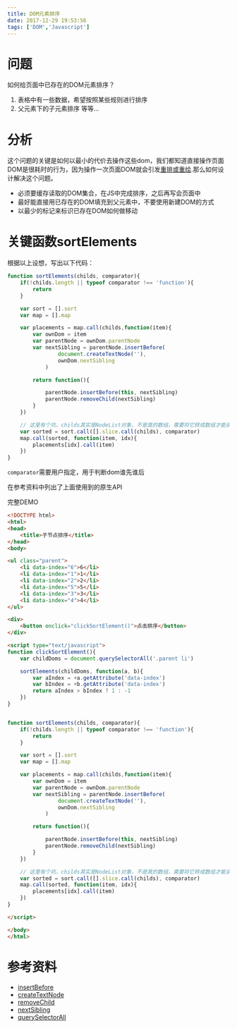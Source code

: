 ```yaml
---
title: DOM元素排序
date: 2017-12-29 19:53:56
tags: ['DOM','Javascript']
---
```


# 问题
如何给页面中已存在的DOM元素排序？
1. 表格中有一些数据，希望按照某些规则进行排序
2. 父元素下的子元素排序
等等...

# 分析
这个问题的关键是如何以最小的代价去操作这些dom，我们都知道直接操作页面DOM是很耗时的行为，因为操作一次页面DOM就会引发[重排或重绘](/2017/12/19/重排与重绘/).那么如何设计解决这个问题。

* 必须要缓存读取的DOM集合，在JS中完成排序，之后再写会页面中
* 最好能直接用已存在的DOM填充到父元素中，不要使用新建DOM的方式
* 以最少的标记来标识已存在DOM如何做移动

# 关键函数sortElements
根据以上设想，写出以下代码：
```js
function sortElements(childs, comparator){
	if(!childs.length || typeof comparator !== 'function'){
		return
	}

	var sort = [].sort
	var map = [].map

	var placements = map.call(childs,function(item){
		var ownDom = item
		var parentNode = ownDom.parentNode
		var nextSibling = parentNode.insertBefore(
				document.createTextNode(''),
				ownDom.nextSibling
			)

		return function(){

			parentNode.insertBefore(this, nextSibling)
			parentNode.removeChild(nextSibling)
		}
	})

	// 这里有个坑，childs其实是NodeList对象，不是真的数组，需要将它转成数组才能调用后续的sort,map
	var sorted = sort.call([].slice.call(childs), comparator)
	map.call(sorted, function(item, idx){
		placements[idx].call(item)
	})
}
```

`comparator`需要用户指定，用于判断dom谁先谁后

在参考资料中列出了上面使用到的原生API

完整DEMO
```html
<!DOCTYPE html>
<html>
<head>
	<title>子节点排序</title>
</head>
<body>

<ul class="parent">
	<li data-index="6">6</li>
	<li data-index="1">1</li>
	<li data-index="2">2</li>
	<li data-index="5">5</li>
	<li data-index="3">3</li>
	<li data-index="4">4</li>
</ul>

<div>
	<button onclick="clickSortElement()">点击排序</button>
</div>

<script type="text/javascript">
function clickSortElement(){
	var childDoms = document.querySelectorAll('.parent li')

	sortElements(childDoms, function(a, b){
		var aIndex = +a.getAttribute('data-index')
		var bIndex = +b.getAttribute('data-index')
		return aIndex > bIndex ? 1 : -1 
	})
}


function sortElements(childs, comparator){
	if(!childs.length || typeof comparator !== 'function'){
		return
	}

	var sort = [].sort
	var map = [].map

	var placements = map.call(childs,function(item){
		var ownDom = item
		var parentNode = ownDom.parentNode
		var nextSibling = parentNode.insertBefore(
				document.createTextNode(''),
				ownDom.nextSibling
			)

		return function(){

			parentNode.insertBefore(this, nextSibling)
			parentNode.removeChild(nextSibling)
		}
	})

	// 这里有个坑，childs其实是NodeList对象，不是真的数组，需要将它转成数组才能调用后续的sort,map
	var sorted = sort.call([].slice.call(childs), comparator)
	map.call(sorted, function(item, idx){
		placements[idx].call(item)
	})
}

</script>

</body>
</html>
```



# 参考资料
* [insertBefore](https://developer.mozilla.org/zh-CN/docs/Web/API/Node/insertBefore)
* [createTextNode](https://developer.mozilla.org/zh-CN/docs/Web/API/Document/createTextNode)
* [removeChild](https://developer.mozilla.org/zh-CN/docs/Web/API/Node/removeChild)
* [nextSibling](https://developer.mozilla.org/zh-CN/docs/Web/API/Node/nextSibling)
* [querySelectorAll](https://developer.mozilla.org/zh-CN/docs/Web/API/Document/querySelectorAll)